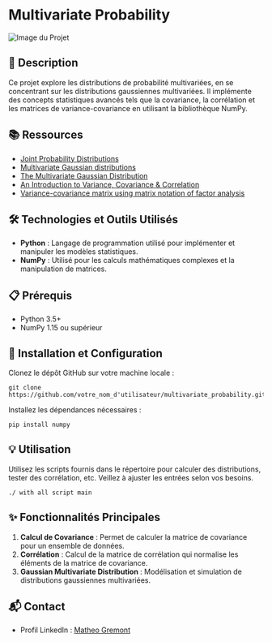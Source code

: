 # Multivariate Probability

![Image du Projet](https://th.bing.com/th/id/OIP.3q7lgAYdlP_Wz_YhD1U-5QHaD5?rs=1&pid=ImgDetMain)

## 📝 Description
Ce projet explore les distributions de probabilité multivariées, en se concentrant sur les distributions gaussiennes multivariées. Il implémente des concepts statistiques avancés tels que la covariance, la corrélation et les matrices de variance-covariance en utilisant la bibliothèque NumPy.

## 📚 Ressources
- [Joint Probability Distributions](https://www.example.com)
- [Multivariate Gaussian distributions](https://www.example.com)
- [The Multivariate Gaussian Distribution](https://www.example.com)
- [An Introduction to Variance, Covariance & Correlation](https://www.example.com)
- [Variance-covariance matrix using matrix notation of factor analysis](https://www.example.com)

## 🛠️ Technologies et Outils Utilisés
- **Python** : Langage de programmation utilisé pour implémenter et manipuler les modèles statistiques.
- **NumPy** : Utilisé pour les calculs mathématiques complexes et la manipulation de matrices.

## 📋 Prérequis
- Python 3.5+
- NumPy 1.15 ou supérieur

## 🚀 Installation et Configuration
Clonez le dépôt GitHub sur votre machine locale :
```
git clone https://github.com/votre_nom_d'utilisateur/multivariate_probability.git
```
Installez les dépendances nécessaires :
```
pip install numpy
```

## 💡 Utilisation
Utilisez les scripts fournis dans le répertoire pour calculer des distributions, tester des corrélation, etc. Veillez à ajuster les entrées selon vos besoins.
```
./ with all script main
```

## ✨ Fonctionnalités Principales
1. **Calcul de Covariance** : Permet de calculer la matrice de covariance pour un ensemble de données.
2. **Corrélation** : Calcul de la matrice de corrélation qui normalise les éléments de la matrice de covariance.
3. **Gaussian Multivariate Distribution** : Modélisation et simulation de distributions gaussiennes multivariées.

## 📬 Contact
- Profil LinkedIn : [Matheo Gremont](https://www.linkedin.com/in/matheo-gremont)
